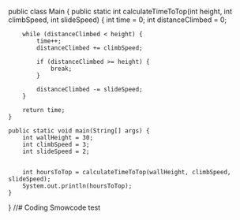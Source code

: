 public class Main {
    public static int calculateTimeToTop(int height, int climbSpeed, int slideSpeed) {
        int time = 0;
        int distanceClimbed = 0;
        
        while (distanceClimbed < height) {
            time++;
            distanceClimbed += climbSpeed;
            
            if (distanceClimbed >= height) {
                break;
            }
            
            distanceClimbed -= slideSpeed;
        }
        
        return time;
    }

    public static void main(String[] args) {
        int wallHeight = 30;
        int climbSpeed = 3;
        int slideSpeed = 2;
        
        
        int hoursToTop = calculateTimeToTop(wallHeight, climbSpeed, slideSpeed);
        System.out.println(hoursToTop);
    }
}
//# Coding
Smowcode test
